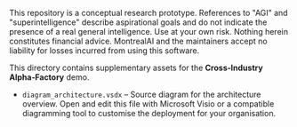 This repository is a conceptual research prototype. References to "AGI" and "superintelligence" describe aspirational goals and do not indicate the presence of a real general intelligence. Use at your own risk. Nothing herein constitutes financial advice. MontrealAI and the maintainers accept no liability for losses incurred from using this software.

This directory contains supplementary assets for the **Cross‑Industry Alpha‑Factory** demo.

- `diagram_architecture.vsdx` – Source diagram for the architecture overview.
  Open and edit this file with Microsoft Visio or a compatible diagramming tool to customise the deployment for your organisation.

